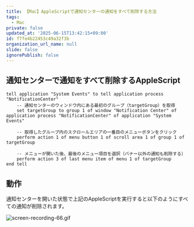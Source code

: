 ```yaml
---
title: 【Mac】AppleScriptで通知センターの通知をすべて削除する方法
tags:
  - Mac
private: false
updated_at: '2025-06-15T13:42:15+09:00'
id: f7fe4b22453c49a32f3b
organization_url_name: null
slide: false
ignorePublish: false
---
```


## 通知センターで通知をすべて削除するAppleScript

```applescript
tell application "System Events" to tell application process "NotificationCenter"
    -- 通知センターのウィンドウ内にある最初のグループ（targetGroup）を取得
    set targetGroup to group 1 of window "Notification Center" of application process "NotificationCenter" of application "System Events"
    
    -- 取得したグループ内のスクロールエリアの一番目のメニューボタンをクリック
    perform action 1 of menu button 1 of scroll area 1 of group 1 of targetGroup
    
    -- メニューが開いた後、最後のメニュー項目を選択（バナー以外の通知も削除する）
    perform action 3 of last menu item of menu 1 of targetGroup
end tell

```

## 動作

通知センターを開いた状態で上記のAppleScriptを実行すると以下のようにすべての通知が削除されます。

![screen-recording-66.gif](https://qiita-image-store.s3.ap-northeast-1.amazonaws.com/0/2342443/56047138-67bc-48fb-b2b6-f3c477e7f8ff.gif)

